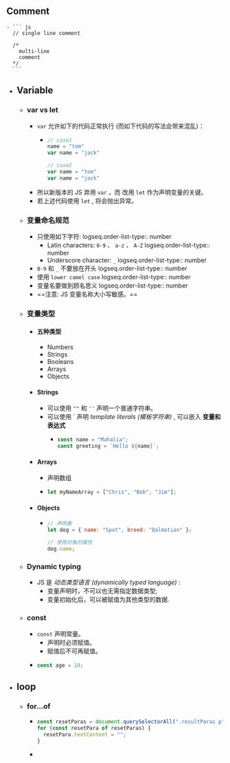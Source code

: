 ## Comment
	- ``` js
	  // single line comment
	  
	  /*
	    multi-line
	    comment
	  */
	  ```
- ## Variable
	- ### var vs let
		- `var` 允许如下的代码正常执行 (而如下代码的写法会带来混乱)：
			- ``` js
			  // case1
			  name = "tom"
			  var name = "jack"
			  
			  // case2
			  var name = "tom"
			  var name = "jack"
			  ```
		- 所以新版本的 JS 弃用 `var` ，而 改用 `let` 作为声明变量的关键。
		- 若上述代码使用 `let` , 将会抛出异常。
	- ### 变量命名规范
		- 只使用如下字符:
		  logseq.order-list-type:: number
			- Latin characters: `0-9` 、 `a-z` 、 `A-Z`
			  logseq.order-list-type:: number
			- Underscore character: `_`
			  logseq.order-list-type:: number
		- `0-9` 和 `_` 不要放在开头
		  logseq.order-list-type:: number
		- 使用 `lower camel case`
		  logseq.order-list-type:: number
		- 变量名要做到顾名思义
		  logseq.order-list-type:: number
		- ==注意: JS 变量名称大小写敏感。==
	- ### 变量类型
		- #### 五种类型
			- Numbers
			- Strings
			- Booleans
			- Arrays
			- Objects
		- #### Strings
			- 可以使用 `""` 和 `''`  声明一个普通字符串。
			- 可以使用 ` 声明 *template literals (模板字符串)* , 可以嵌入 **变量和表达式**
				- ``` js
				  const name = "Mahalia";
				  const greeting = `Hello ${name}`;
				  ```
		- #### Arrays
			- 声明数组
			- ``` js
			  let myNameArray = ["Chris", "Bob", "Jim"];
			  ```
		- #### Objects
			- ``` js
			  // 声明象
			  let dog = { name: "Spot", breed: "Dalmatian" };
			  
			  // 使用对象的属性
			  dog.name;
			  ```
	- ### Dynamic typing
		- JS 是 *动态类型语言 (dynamically typed language)* :
			- 变量声明时，不可以也无需指定数据类型;
			- 变量初始化后，可以被赋值为其他类型的数据.
	- ### const
		- `const` 声明常量。
			- 声明时必须赋值。
			- 赋值后不可再赋值。
		- ``` js
		  const age = 10;
		  ```
- ## loop
	- ### for...of
		- ``` js
		  const resetParas = document.querySelectorAll(".resultParas p");
		  for (const resetPara of resetParas) {
		    resetPara.textContent = "";
		  }
		  ```
		-